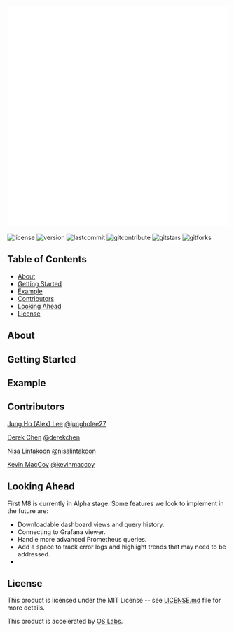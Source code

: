<img src="./standaloneapp/client/assets/first-m8-logo.png">

![license](https://img.shields.io/github/license/oslabs-beta/First-M8?color=%2357d3af) ![version](https://img.shields.io/badge/version-Alpha1.0-orange) ![lastcommit](https://img.shields.io/github/last-commit/oslabs-beta/First-M8?color=%2357d3af) ![gitcontribute](https://img.shields.io/github/contributors/oslabs-beta/First-M8) ![gitstars​](https://img.shields.io/github/stars/oslabs-beta/First-M8?style=social) ![gitforks](https://img.shields.io/github/forks/oslabs-beta/First-M8?style=social)

## Table of Contents
- <a href="#about">About</a>
- <a href="#getting-started">Getting Started</a>
- <a href="#example">Example</a>
- <a href="#contributors">Contributors</a>
- <a href="#looking-ahead">Looking Ahead</a>
- <a href="#license">License</a>

## About <a id="about"></a>

## Getting Started <a id="getting-started"></a>

## Example <a id="example"></a>

## Contributors <a id="contributors"></a>

[Jung Ho (Alex) Lee](https://www.linkedin.com/in/jungholee27/) [@jungholee27](https://github.com/jungholee27)

[Derek Chen](https://www.linkedin.com/in/derek-junhao-chen/) [@derekchen](https://github.com/poofywater)

[Nisa Lintakoon](https://www.linkedin.com/in/nisalintakoon/) [@nisalintakoon](https://github.com/nisalintakoon)

[Kevin MacCoy](https://www.linkedin.com/in/kevin-maccoy/) [@kevinmaccoy](https://github.com/kmaccoy)

## Looking Ahead <a id="looking-ahead"></a>

First M8 is currently in Alpha stage. Some features we look to implement in the future are:
- Downloadable dashboard views and query history.
- Connecting to Grafana viewer.
- Handle more advanced Prometheus queries.
- Add a space to track error logs and highlight trends that may need to be addressed.
- 

## License <a id="license"></a>

This product is licensed under the MIT License -- see [LICENSE.md](https://github.com/oslabs-beta/First-M8/blob/main/LICENSE) file for more details.

This product is accelerated by [OS Labs](https://opensourcelabs.io/).
